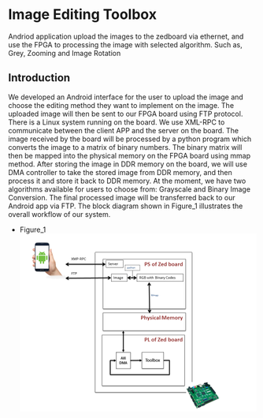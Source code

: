 # Image Editing Toolbox

Andriod application upload the images to the zedboard via ethernet, and use the FPGA to processing the image with selected algorithm. Such as, Grey, Zooming and Image Rotation

## Introduction
We developed an Android interface for the user to upload the image and choose the editing method they want to implement on the image. The uploaded image will then be sent to our FPGA board using FTP protocol. There is a Linux system running on the board. We use XML-RPC to communicate between the client APP and the server on the board. The image received by the board will be processed by a python program which converts the image to a matrix of binary numbers. The binary matrix will then be mapped into the physical memory on the FPGA board using mmap method. After storing the image in DDR memory on the board, we will use DMA controller to take the stored image from DDR memory, and then process it and store it back to DDR memory.
At the moment, we have two algorithms available for users to choose from: Grayscale and Binary Image Conversion. The final processed image will be transferred back to our Android app via FTP.
The block diagram shown in Figure_1 illustrates the overall workflow of our system.

* Figure_1
![picture](https://github.com/pty41/2016_2017_course_assignment/blob/master/Applied%20Embedded%20Systems%20Project/figure_1.png)
